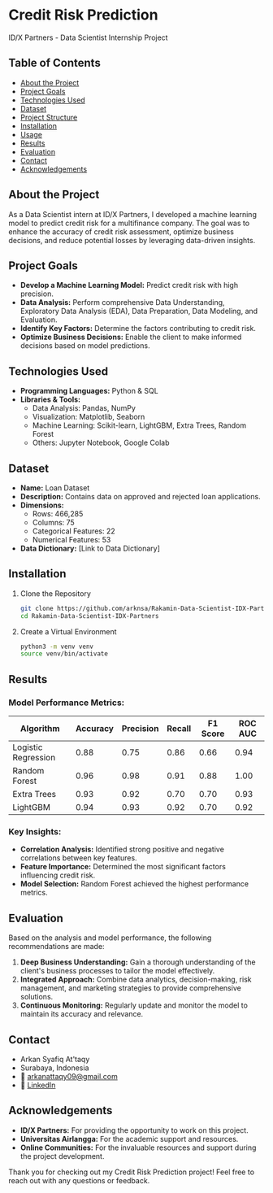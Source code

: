 # Credit Risk Prediction
ID/X Partners - Data Scientist Internship Project

## Table of Contents
- [About the Project](#about-the-project)
- [Project Goals](#project-goals)
- [Technologies Used](#technologies-used)
- [Dataset](#dataset)
- [Project Structure](#project-structure)
- [Installation](#installation)
- [Usage](#usage)
- [Results](#results)
- [Evaluation](#evaluation)
- [Contact](#contact)
- [Acknowledgements](#acknowledgements)

## About the Project
As a Data Scientist intern at ID/X Partners, I developed a machine learning model to predict credit risk for a multifinance company. The goal was to enhance the accuracy of credit risk assessment, optimize business decisions, and reduce potential losses by leveraging data-driven insights.

## Project Goals
- **Develop a Machine Learning Model:** Predict credit risk with high precision.
- **Data Analysis:** Perform comprehensive Data Understanding, Exploratory Data Analysis (EDA), Data Preparation, Data Modeling, and Evaluation.
- **Identify Key Factors:** Determine the factors contributing to credit risk.
- **Optimize Business Decisions:** Enable the client to make informed decisions based on model predictions.

## Technologies Used
- **Programming Languages:** Python & SQL
- **Libraries & Tools:**
  - Data Analysis: Pandas, NumPy
  - Visualization: Matplotlib, Seaborn
  - Machine Learning: Scikit-learn, LightGBM, Extra Trees, Random Forest
  - Others: Jupyter Notebook, Google Colab

## Dataset
- **Name:** Loan Dataset
- **Description:** Contains data on approved and rejected loan applications.
- **Dimensions:**
  - Rows: 466,285
  - Columns: 75
  - Categorical Features: 22
  - Numerical Features: 53
- **Data Dictionary:** [Link to Data Dictionary]

## Installation
1. Clone the Repository
   ```bash
   git clone https://github.com/arknsa/Rakamin-Data-Scientist-IDX-Partners.git
   cd Rakamin-Data-Scientist-IDX-Partners
   ```

2. Create a Virtual Environment
   ```bash
   python3 -m venv venv
   source venv/bin/activate
   ```


## Results
### Model Performance Metrics:

| Algorithm           | Accuracy | Precision | Recall | F1 Score | ROC AUC |
|---------------------|----------|-----------|--------|----------|---------|
| Logistic Regression | 0.88     | 0.75      | 0.86   | 0.66     | 0.94    |
| Random Forest       | 0.96     | 0.98      | 0.91   | 0.88     | 1.00    |
| Extra Trees         | 0.93     | 0.92      | 0.70   | 0.70     | 0.93    |
| LightGBM            | 0.94     | 0.93      | 0.92   | 0.70     | 0.92    |

### Key Insights:
- **Correlation Analysis:** Identified strong positive and negative correlations between key features.
- **Feature Importance:** Determined the most significant factors influencing credit risk.
- **Model Selection:** Random Forest achieved the highest performance metrics.

## Evaluation
Based on the analysis and model performance, the following recommendations are made:

1. **Deep Business Understanding:** Gain a thorough understanding of the client's business processes to tailor the model effectively.
2. **Integrated Approach:** Combine data analytics, decision-making, risk management, and marketing strategies to provide comprehensive solutions.
3. **Continuous Monitoring:** Regularly update and monitor the model to maintain its accuracy and relevance.

## Contact
- Arkan Syafiq At'taqy
- Surabaya, Indonesia
- 📧 arkanattaqy09@gmail.com
- 🔗 [LinkedIn](https://www.linkedin.com/in/arkan-attaqy/)

## Acknowledgements
- **ID/X Partners:** For providing the opportunity to work on this project.
- **Universitas Airlangga:** For the academic support and resources.
- **Online Communities:** For the invaluable resources and support during the project development.

Thank you for checking out my Credit Risk Prediction project! Feel free to reach out with any questions or feedback.
